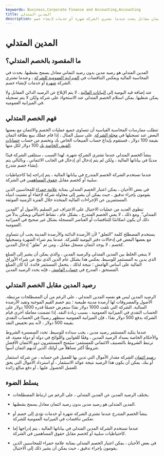 ```yaml
---
keywords: Business,Corporate Finance and Accounting,Accounting
title: المدين المتدلي
description: المدين المتدلي هو إدخال مدين بدون إدخال ائتمان معادل يحدث عندما تشتري الشركة شهرة أو خدمات لإنشاء خصم.
---
```


# المدين المتدلي
## ما المقصود بالخصم المتدلي؟

المدين المتدلي هو رصيد مدين بدون رصيد ائتماني معادل يسمح بشطبها. يحدث في المحاسبة المالية ويعكس التناقضات في [الميزانية العمومية للشركة](/balancesheet) ، وعندما تشتري الشركة [شهرة](/goodwill) أو خدمات لإنشاء خصم.

عند إضافة قيد اليومية إلى [البيانات المالية](/financial-statements) ، لا يتم الإبلاغ عن الرصيد الدائن المقابل ولا يمكن شطبها. يمكن استلام الخصم المتدلي عند الاستحواذ على شركة ولكن لا يتم تسجيله في الميزانية العمومية.

## فهم الخصم المتدلي

تتطلب ممارسات المحاسبة القياسية أن تتساوى جميع عمليات الخصم والائتمان مع بعضها البعض عند تسجيلها في [مجلة الشركة](/journal). على سبيل المثال ، إذا قام عملك ببيع بطاقة ائتمان بقيمة 100 دولار ، فستقوم بإيداع حساب المبيعات الخاص بك وتخصم من حساب [حسابات القبض الخاصة بك](/accountsreceivable) 100 دولار لكل منها.

ينشأ الخصم المتدلي عندما تشتري الشركة شهرة. لهذا السبب ، ستتلقى الشركة قيدًا مدينًا في بياناتها المالية ، ولكن لم يتم إدخال أي إدخال في الجانب الائتماني ، وبالتالي يتم إنشاء خصم متدرج.

عندما تستخدم الشركة الخصم المتدرج في بياناتها المالية ، يتم إدراجه إما كاحتياطيات سلبية أو كخصم مقابل [حقوق المساهمين](/shareholdersequity) في الشركة.

في بعض الأحيان ، يمكن اعتبار الخصم المتدلي بمثابة [علامة حمراء](/redflag) للمحاسبين الذين يقومون بإجراء تدقيق ، حيث يمكن أن يشير إلى محاولة شركة لإخفاء أو تشتيت انتباه المستثمرين عن الإجراءات المالية المتخذة خلال الفترة الزمنية الموثقة.

تنطوي العديد من عمليات الاحتيال على الاعتراف غير السليم بالأصول أو "المدين المتدلي". ومع ذلك ، لا يعني الخصم المتدرج ، بشكل عام ، نشاط احتيالي ويمكن بدلاً من ذلك أن يكون انعكاسًا للتناقضات أو العناصر المسجلة بشكل غير صحيح في الميزانية العمومية.

يستخدم المصطلح كلمة "التعلق" لأن الأرصدة الدائنة والأرصدة المدينة يجب أن تتساوى مع بعضها البعض في إدخالات دفتر اليومية للشركة. عندما يتم شراء الشهرة وتسجيلها كخصم ، لا يوجد ائتمان مسجل مقابل ، ومن ثم "تعلق" إدخال المدين.

لا ينبغي الخلط بين المدين المتدلي والرصيد المدين ، والذي يمكن أن يشير إلى المبلغ الذي يدين به المستثمر للوسيط. يعكس هذا بشكل عام الدين الذي نتج عن شراء الأوراق المالية على أساس الهامش ؛ نتيجة لذلك ، يتحمل المستثمر فائدة. أيا كان المبلغ المستحق ، المدرج في [حساب الهامش](/marginaccount) ، فإنه يحدد الرصيد المدين.

## رصيد المدين مقابل الخصم المتدلي

الرصيد المدين ليس هو نفسه المدين المتدلي ، على الرغم من أن المصطلحات مرتبطة. الأصول والمصروفات لها أرصدة مدينة طبيعية ؛ يتم خصم القيم الموجبة وتقيد الأرصدة السالبة. الشركة التي تلقت 1000 دولار نقدًا ستعرض خصمًا قدره 1000 دولار على الحساب النقدي في الميزانية العمومية ، بسبب زيادة النقد. إذا تضمنت معاملة أخرى قيام الشركة بدفع 500 دولار نقدًا ، فإن الميزانية العمومية ستظهر رصيدًا في الحساب النقدي بقيمة 500 دولار ، لأنه يتم تخفيض النقد.

عندما يتكبد المستثمر رصيد مدين ، يجب سداده للوسيط. تحدد السمسرة الشروط والأحكام الخاصة بسداد الرصيد المدين ، وفقًا للقوانين واللوائح في دولة أو دولة معينة. قد ترتبط الشروط بالتصنيف الائتماني للمستثمر: سيُمنح المستثمرون ذوو الائتمان الأفضل شروطًا أكثر تساهلاً من أولئك الذين لديهم ائتمان أسوأ.

[رصيد ائتمان](/creditbalance) الشركة مقدار الأموال التي تدين بها للعميل في حسابه ، من شركة استثمار أو بنك. يمكن أن يكون هذا الرصيد نتيجة عوائد الاستثمار ، أو استرداد الأموال التي يحق للعميل الحصول عليها ، أو دفع مبالغ زائدة.

## يسلط الضوء

- يختلف الرصيد المدين عن المدين المتدلي ، على الرغم من ارتباط المصطلحات.

- المدين المتدلى هو رصيد مدين بدون رصيد ائتمان معادل يسمح بشطبها.

- ينشأ الخصم المتدرج عندما تشتري الشركة شهرة أو خدمات تؤدي إلى خصم أو تعكس تناقضات في الميزانية العمومية للشركة.

- عندما تستخدم الشركة المدين المتدلي في بياناتها المالية ، يتم إدراجها إما كاحتياطيات سلبية أو كخصم مقابل حقوق المساهمين في الشركة.

- في بعض الأحيان ، يمكن اعتبار الخصم المتدلي بمثابة علامة حمراء للمحاسبين الذين يقومون بإجراء تدقيق ، حيث يمكن أن يشير ذلك إلى الاحتيال.

